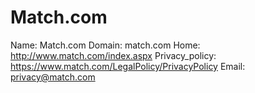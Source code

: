 
# Match.com

Name: Match.com
Domain: match.com
Home: http://www.match.com/index.aspx
Privacy_policy: https://www.match.com/LegalPolicy/PrivacyPolicy
Email: privacy@match.com
